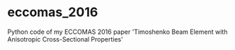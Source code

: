# eccomas_2016
Python code of my ECCOMAS 2016 paper 'Timoshenko Beam Element with Anisotropic Cross-Sectional Properties'
